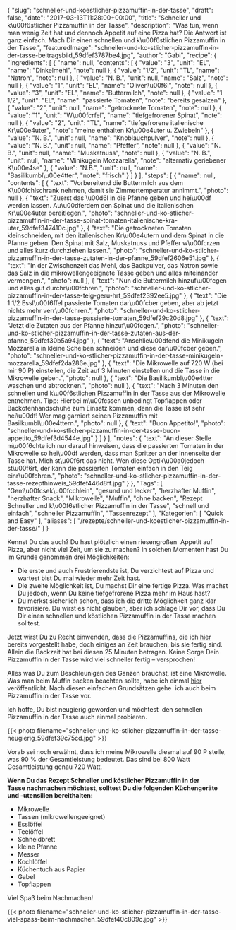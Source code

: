 {
    "slug": "schneller-und-koestlicher-pizzamuffin-in-der-tasse",
    "draft": false,
    "date": "2017-03-13T11:28:00+00:00",
    "title": "Schneller und k\u00f6stlicher Pizzamuffin in der Tasse",
    "description": "Was tun, wenn man wenig Zeit hat und dennoch Appetit auf eine Pizza hat? Die Antwort ist ganz einfach. Mach Dir einen schnellen und k\u00f6stlichen Pizzamuffin in der Tasse.",
    "featuredImage": "schneller-und-ko-stlicher-pizzamuffin-in-der-tasse-beitragsbild_59dfef3787be4.jpg",
    "author": "Gabi",
    "recipe": {
        "ingredients": [
            {
                "name": null,
                "contents": [
                    {
                        "value": "3",
                        "unit": "EL",
                        "name": "Dinkelmehl",
                        "note": null
                    },
                    {
                        "value": "1\/2",
                        "unit": "TL",
                        "name": "Natron",
                        "note": null
                    },
                    {
                        "value": "N. B.",
                        "unit": null,
                        "name": "Salz",
                        "note": null
                    },
                    {
                        "value": "1",
                        "unit": "EL",
                        "name": "Oliven\u00f6l",
                        "note": null
                    },
                    {
                        "value": "3",
                        "unit": "EL",
                        "name": "Buttermilch",
                        "note": null
                    },
                    {
                        "value": "1 1\/2",
                        "unit": "EL",
                        "name": "passierte Tomaten",
                        "note": "bereits gesalzen"
                    },
                    {
                        "value": "2",
                        "unit": null,
                        "name": "getrocknete Tomaten",
                        "note": null
                    },
                    {
                        "value": "1",
                        "unit": "W\u00fcrfel",
                        "name": "tiefgefrorener Spinat",
                        "note": null
                    },
                    {
                        "value": "2",
                        "unit": "TL",
                        "name": "tiefgefrorene italienische Kr\u00e4uter",
                        "note": "meine enthalten Kr\u00e4uter u. Zwiebeln"
                    },
                    {
                        "value": "N. B.",
                        "unit": null,
                        "name": "Knoblauchpulver",
                        "note": null
                    },
                    {
                        "value": "N. B.",
                        "unit": null,
                        "name": "Pfeffer",
                        "note": null
                    },
                    {
                        "value": "N. B.",
                        "unit": null,
                        "name": "Muskatnuss",
                        "note": null
                    },
                    {
                        "value": "N. B.",
                        "unit": null,
                        "name": "Minikugeln Mozzarella",
                        "note": "alternativ geriebener K\u00e4se"
                    },
                    {
                        "value": "N.B.",
                        "unit": null,
                        "name": "Basilikumbl\u00e4tter",
                        "note": "frisch"
                    }
                ]
            }
        ],
        "steps": [
            {
                "name": null,
                "contents": [
                    {
                        "text": "Vorbereitend die Buttermilch aus dem K\u00fchlschrank nehmen, damit sie Zimmertemperatur annimmt.",
                        "photo": null
                    },
                    {
                        "text": "Zuerst das \u00d6l in die Pfanne geben und hei\u00df werden lassen. Au\u00dferdem den Spinat und die italienischen Kr\u00e4uter bereitlegen.",
                        "photo": "schneller-und-ko-stlicher-pizzamuffin-in-der-tasse-spinat-tomaten-italienische-kra-uter_59dfef347410c.jpg"
                    },
                    {
                        "text": "Die getrockneten Tomaten kleinschneiden, mit den italienischen Kr\u00e4utern und dem Spinat in die Pfanne geben. Den Spinat mit Salz, Muskatnuss und Pfeffer w\u00fcrzen und alles kurz durchziehen lassen.",
                        "photo": "schneller-und-ko-stlicher-pizzamuffin-in-der-tasse-zutaten-in-der-pfanne_59dfef2606e51.jpg"
                    },
                    {
                        "text": "In der Zwischenzeit das Mehl, das Backpulver, das Natron sowie das Salz in die mikrowellengeeignete Tasse geben und alles miteinander vermengen.",
                        "photo": null
                    },
                    {
                        "text": "Nun die Buttermilch hinzuf\u00fcgen und alles gut durchr\u00fchren.",
                        "photo": "schneller-und-ko-stlicher-pizzamuffin-in-der-tasse-teig-geru-hrt_59dfef2392ee5.jpg"
                    },
                    {
                        "text": "Die 1 1\/2 Essl\u00f6ffel passierte Tomaten dar\u00fcber geben, aber ab jetzt nichts mehr verr\u00fchren.",
                        "photo": "schneller-und-ko-stlicher-pizzamuffin-in-der-tasse-passierte-tomaten_59dfef29c20d8.jpg"
                    },
                    {
                        "text": "Jetzt die Zutaten aus der Pfanne hinzuf\u00fcgen.",
                        "photo": "schneller-und-ko-stlicher-pizzamuffin-in-der-tasse-zutaten-aus-der-pfanne_59dfef30b5a94.jpg"
                    },
                    {
                        "text": "Anschlie\u00dfend die Minikugeln Mozzarella in kleine Scheiben schneiden und diese dar\u00fcber geben.",
                        "photo": "schneller-und-ko-stlicher-pizzamuffin-in-der-tasse-minikugeln-mozzarella_59dfef2da286e.jpg"
                    },
                    {
                        "text": "Die Mikrowelle auf 720 W (bei mir 90 P) einstellen, die Zeit auf 3 Minuten einstellen und die Tasse in die Mikrowelle geben.",
                        "photo": null
                    },
                    {
                        "text": "Die Basilikumbl\u00e4tter waschen und abtrocknen.",
                        "photo": null
                    },
                    {
                        "text": "Nach 3 Minuten den schnellen und k\u00f6stlichen Pizzamuffin in der Tasse aus der Mikrowelle entnehmen. Tipp: Hierbei m\u00fcssen unbedingt Topflappen oder Backofenhandschuhe zum Einsatz kommen, denn die Tasse ist sehr hei\u00df! Wer mag garniert seinen Pizzamuffin mit Basilkumbl\u00e4ttern.",
                        "photo": null
                    },
                    {
                        "text": "Buon Appetito!",
                        "photo": "schneller-und-ko-stlicher-pizzamuffin-in-der-tasse-buon-appetito_59dfef3d4544e.jpg"
                    }
                ]
            }
        ],
        "notes": {
            "text": "An dieser Stelle m\u00f6chte ich nur darauf hinweisen, dass die passierten Tomaten in der Mikrowelle so hei\u00df werden, dass man Spritzer an der Innenseite der Tasse hat. Mich st\u00f6rt das nicht. Wen diese Optik\u00a0jedoch st\u00f6rt, der kann die passierten Tomaten einfach in den Teig einr\u00fchren.",
            "photo": "schneller-und-ko-stlicher-pizzamuffin-in-der-tasse-rezepthinweis_59dfef446d8ff.jpg"
        }
    },
    "Tags": [
        "Gem\u00fcsek\u00fcchlein",
        "gesund und lecker",
        "herzhafter Muffin",
        "herzhafter Snack",
        "Mikrowelle",
        "Muffin",
        "ohne backen",
        "Rezept Schneller und k\u00f6stlicher Pizzamuffin in der Tasse",
        "schnell und einfach",
        "schneller Pizzamuffin",
        "Tassenrezept"
    ],
    "Kategorien": [
        "Quick and Easy"
    ],
    "aliases": [
        "\/rezepte\/schneller-und-koestlicher-pizzamuffin-in-der-tasse\/"
    ]
}

Kennst Du das auch? Du hast plötzlich einen riesengroßen  Appetit auf Pizza, aber nicht viel Zeit, um sie zu machen? In solchen Momenten hast Du im Grunde genommen drei Möglichkeiten:

 * Die erste und auch Frustrierendste ist, Du verzichtest auf Pizza und wartest bist Du mal wieder mehr Zeit hast.
 * Die zweite Möglichkeit ist, Du machst Dir eine fertige Pizza. Was machst Du jedoch, wenn Du keine tiefgefrorene Pizza mehr im Haus hast?
 * Du merkst sicherlich schon, dass ich die dritte Möglichkeit ganz klar favorisiere. Du wirst es nicht glauben, aber ich schlage Dir vor, dass Du Dir einen schnellen und köstlichen Pizzamuffin in der Tasse machen solltest.

Jetzt wirst Du zu Recht einwenden, dass die Pizzamuffins, die ich [hier][1] bereits vorgestellt habe, doch einiges an Zeit brauchen, bis sie fertig sind. Allein die Backzeit hat bei diesen 25 Minuten betragen. Keine Sorge Dein Pizzamuffin in der Tasse wird viel schneller fertig &#8211; versprochen!

Alles was Du zum Beschleunigen des Ganzen brauchst, ist eine Mikrowelle. Was man beim Muffin backen beachten sollte, habe ich einmal [hier][2] veröffentlicht. Nach diesen einfachen Grundsätzen gehe  ich auch beim Pizzamuffin in der Tasse vor.

Ich hoffe, Du bist neugierig geworden und möchtest  den schnellen Pizzamuffin in der Tasse auch einmal probieren.

{{< photo filename="schneller-und-ko-stlicher-pizzamuffin-in-der-tasse-neugierig_59dfef39c75cd.jpg" >}}

Vorab sei noch erwähnt, dass ich meine Mikrowelle diesmal auf 90 P stelle, was 90 % der Gesamtleistung bedeutet. Das sind bei 800 Watt Gesamtleistung genau 720 Watt.

**Wenn Du das Rezept Schneller und köstlicher Pizzamuffin in der Tasse nachmachen möchtest, solltest Du die folgenden Küchengeräte und -utensilien bereithalten:**

 * Mikrowelle
 * Tassen (mikrowellengeeignet)
 * Esslöffel
 * Teelöffel
 * Schneidbrett
 * kleine Pfanne
 * Messer
 * Kochlöffel
 * Küchentuch aus Papier
 * Gabel
 * Topflappen

Viel Spaß beim Nachmachen!

{{< photo filename="schneller-und-ko-stlicher-pizzamuffin-in-der-tasse-viel-spass-beim-nachmachen_59dfef40c809c.jpg" >}}

 [1]: https://kochfokus.de/rezepte/pizzamuffins/
 [2]: https://kochfokus.de/rezepte/frischkaese-muffins-mit-himbeeren-und-zitrone/